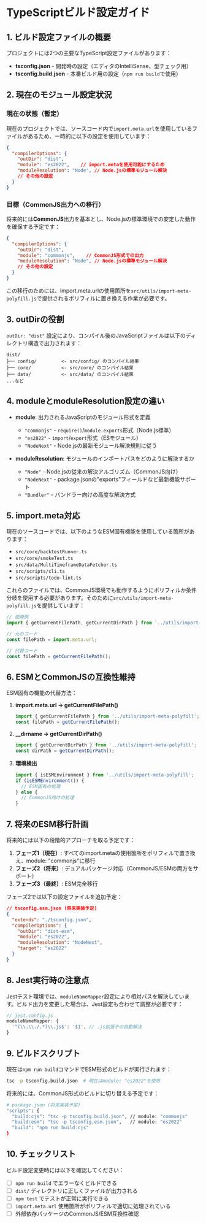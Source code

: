 # TypeScriptビルド設定ガイド

## 1. ビルド設定ファイルの概要

プロジェクトには2つの主要なTypeScript設定ファイルがあります：

- **tsconfig.json** - 開発時の設定（エディタのIntelliSense、型チェック用）
- **tsconfig.build.json** - 本番ビルド用の設定（`npm run build`で使用）

## 2. 現在のモジュール設定状況

### 現在の状態（暫定）
現在のプロジェクトでは、ソースコード内で`import.meta.url`を使用しているファイルがあるため、一時的に以下の設定を使用しています：

```json
{
  "compilerOptions": {
    "outDir": "dist",
    "module": "es2022",    // import.metaを使用可能にするため
    "moduleResolution": "Node", // Node.jsの標準モジュール解決
    // その他の設定
  }
}
```

### 目標（CommonJS出力への移行）
将来的には**CommonJS**出力を基本とし、Node.jsの標準環境での安定した動作を確保する予定です：

```json
{
  "compilerOptions": {
    "outDir": "dist",
    "module": "commonjs",    // CommonJS形式での出力
    "moduleResolution": "Node", // Node.jsの標準モジュール解決
    // その他の設定
  }
}
```

この移行のためには、import.meta.urlの使用箇所を`src/utils/import-meta-polyfill.js`で提供されるポリフィルに置き換える作業が必要です。

## 3. outDirの役割

`outDir: "dist"` 設定により、コンパイル後のJavaScriptファイルは以下のディレクトリ構造で出力されます：

```
dist/
├── config/         <- src/config/ のコンパイル結果
├── core/           <- src/core/ のコンパイル結果
├── data/           <- src/data/ のコンパイル結果
...など
```

## 4. moduleとmoduleResolution設定の違い

- **module**: 出力されるJavaScriptのモジュール形式を定義
  - `"commonjs"` - `require()`/`module.exports`形式（Node.js標準）
  - `"es2022"` - `import`/`export`形式（ESモジュール）
  - `"NodeNext"` - Node.jsの最新モジュール解決規則に従う

- **moduleResolution**: モジュールのインポートパスをどのように解決するか
  - `"Node"` - Node.jsの従来の解決アルゴリズム（CommonJS向け）
  - `"NodeNext"` - package.jsonの"exports"フィールドなど最新機能サポート
  - `"Bundler"` - バンドラー向けの高度な解決方式

## 5. import.meta対応

現在のソースコードでは、以下のようなESM固有機能を使用している箇所があります：

- `src/core/backtestRunner.ts`
- `src/core/smokeTest.ts`
- `src/data/MultiTimeframeDataFetcher.ts`
- `src/scripts/cli.ts`
- `src/scripts/todo-lint.ts`

これらのファイルでは、CommonJS環境でも動作するようにポリフィルか条件分岐を使用する必要があります。そのために`src/utils/import-meta-polyfill.js`を提供しています：

```javascript
// 使用例
import { getCurrentFilePath, getCurrentDirPath } from '../utils/import-meta-polyfill';

// 元のコード
const filePath = import.meta.url;

// 代替コード
const filePath = getCurrentFilePath();
```

## 6. ESMとCommonJSの互換性維持

ESM固有の機能の代替方法：

1. **import.meta.url → getCurrentFilePath()**
   ```javascript
   import { getCurrentFilePath } from '../utils/import-meta-polyfill';
   const filePath = getCurrentFilePath();
   ```

2. **__dirname → getCurrentDirPath()**
   ```javascript
   import { getCurrentDirPath } from '../utils/import-meta-polyfill';
   const dirPath = getCurrentDirPath();
   ```

3. **環境検出**
   ```javascript
   import { isESMEnvironment } from '../utils/import-meta-polyfill';
   if (isESMEnvironment()) {
     // ESM固有の処理
   } else {
     // CommonJS向けの処理
   }
   ```

## 7. 将来のESM移行計画

将来的には以下の段階的アプローチを取る予定です：

1. **フェーズ1（現在）**: すべてのimport.metaの使用箇所をポリフィルで置き換え、module: "commonjs"に移行
2. **フェーズ2（将来）**: デュアルパッケージ対応（CommonJS/ESMの両方をサポート）
3. **フェーズ3（最終）**: ESM完全移行

フェーズ2では以下の設定ファイルを追加予定：

```json
// tsconfig.esm.json (将来実装予定)
{
  "extends": "./tsconfig.json",
  "compilerOptions": {
    "outDir": "dist-esm",
    "module": "es2022",
    "moduleResolution": "NodeNext",
    "target": "es2022"
  }
}
```

## 8. Jest実行時の注意点

Jestテスト環境では、`moduleNameMapper`設定により相対パスを解決しています。ビルド出力を変更した場合は、Jest設定も合わせて調整が必要です：

```javascript
// jest.config.js
moduleNameMapper: {
  '^(\\.\\./.*)\\.js$': '$1', // .js拡張子の自動解決
}
```

## 9. ビルドスクリプト

現在は`npm run build`コマンドでESM形式のビルドが実行されます：

```bash
tsc -p tsconfig.build.json  # 現在はmodule: "es2022"を使用
```

将来的には、CommonJS形式のビルドに切り替える予定です：

```bash
# package.json (将来実装予定)
"scripts": {
  "build:cjs": "tsc -p tsconfig.build.json", // module: "commonjs"
  "build:esm": "tsc -p tsconfig.esm.json",   // module: "es2022"
  "build": "npm run build:cjs"
}
```

## 10. チェックリスト

ビルド設定変更時には以下を確認してください：

- [ ] `npm run build` でエラーなくビルドできる
- [ ] `dist/` ディレクトリに正しくファイルが出力される
- [ ] `npm test` でテストが正常に実行できる
- [ ] `import.meta.url` 使用箇所がポリフィルで適切に処理されている
- [ ] 外部依存パッケージのCommonJS/ESM互換性確認 